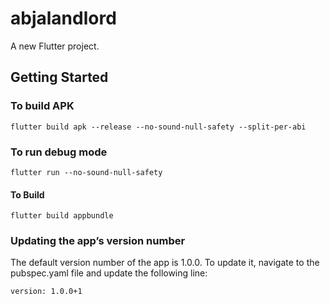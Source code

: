 # abjalandlord



A new Flutter project.

## Getting Started
### To build APK

```shell
flutter build apk --release --no-sound-null-safety --split-per-abi
```

### To run debug mode
```shell
flutter run --no-sound-null-safety 
```

#### To Build
```shell
flutter build appbundle
```

### Updating the app’s version number
The default version number of the app is 1.0.0. To update it, navigate to the pubspec.yaml file and update the following line:
```shell
version: 1.0.0+1
```
